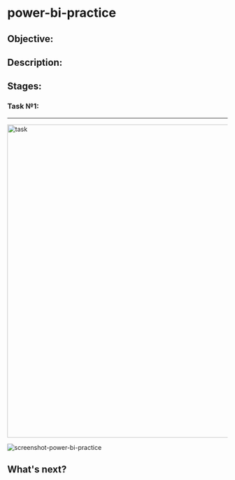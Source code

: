 # power-bi-practice

## Objective:



## Description:

## Stages:

### Task №1:
---
<img width="715" alt="task" src="https://github.com/user-attachments/assets/334d82cc-ed70-4ea3-b61e-601a69889447" />

![screenshot-power-bi-practice](https://github.com/user-attachments/assets/91334456-f893-4d87-a806-093d5a48edfd)

## What's next?
